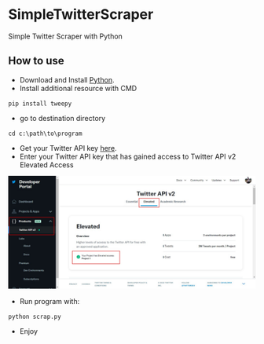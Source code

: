 # SimpleTwitterScraper
Simple Twitter Scraper with Python

## How to use
- Download and Install [Python](https://www.python.org/downloads/).
- Install additional resource with CMD
```
pip install tweepy
```
- go to destination directory
```
cd c:\path\to\program
```
- Get your Twitter API key [here](https://developer.twitter.com/en/portal/petition/essential/basic-info).
- Enter your Twitter API key that has gained access to Twitter API v2 Elevated Access
<p align="center">
  <img src="https://github.com/Stevanus-Christian/SimpleTwitterScraper/blob/main/elevated.jpg">
</p>

- Run program with:
```
python scrap.py
```
- Enjoy
